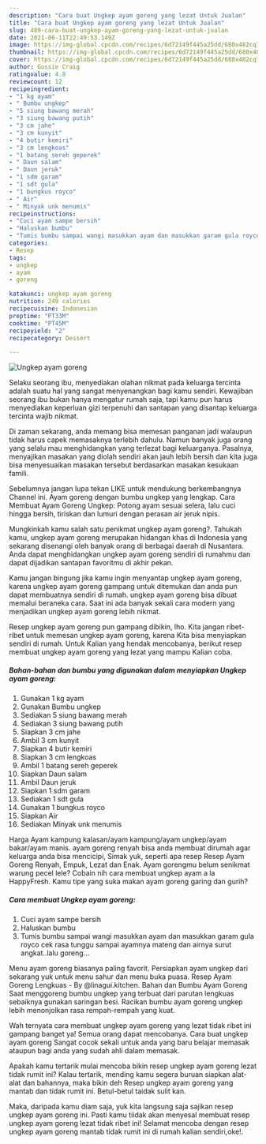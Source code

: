 ```yaml
---
description: "Cara buat Ungkep ayam goreng yang lezat Untuk Jualan"
title: "Cara buat Ungkep ayam goreng yang lezat Untuk Jualan"
slug: 489-cara-buat-ungkep-ayam-goreng-yang-lezat-untuk-jualan
date: 2021-06-11T22:49:53.149Z
image: https://img-global.cpcdn.com/recipes/6d72149f445a25dd/680x482cq70/ungkep-ayam-goreng-foto-resep-utama.jpg
thumbnail: https://img-global.cpcdn.com/recipes/6d72149f445a25dd/680x482cq70/ungkep-ayam-goreng-foto-resep-utama.jpg
cover: https://img-global.cpcdn.com/recipes/6d72149f445a25dd/680x482cq70/ungkep-ayam-goreng-foto-resep-utama.jpg
author: Gussie Craig
ratingvalue: 4.8
reviewcount: 12
recipeingredient:
- "1 kg ayam"
- " Bumbu ungkep"
- "5 siung bawang merah"
- "3 siung bawang putih"
- "3 cm jahe"
- "3 cm kunyit"
- "4 butir kemiri"
- "3 cm lengkoas"
- "1 batang sereh geperek"
- " Daun salam"
- " Daun jeruk"
- "1 sdm garam"
- "1 sdt gula"
- "1 bungkus royco"
- " Air"
- " Minyak unk menumis"
recipeinstructions:
- "Cuci ayam sampe bersih"
- "Haluskan bumbu"
- "Tumis bumbu sampai wangi masukkan ayam dan masukkan garam gula royco cek rasa tunggu sampai ayamnya mateng dan airnya surut angkat..lalu goreng..."
categories:
- Resep
tags:
- ungkep
- ayam
- goreng

katakunci: ungkep ayam goreng 
nutrition: 249 calories
recipecuisine: Indonesian
preptime: "PT33M"
cooktime: "PT45M"
recipeyield: "2"
recipecategory: Dessert

---
```



![Ungkep ayam goreng](https://img-global.cpcdn.com/recipes/6d72149f445a25dd/680x482cq70/ungkep-ayam-goreng-foto-resep-utama.jpg)

Selaku seorang ibu, menyediakan olahan nikmat pada keluarga tercinta adalah suatu hal yang sangat menyenangkan bagi kamu sendiri. Kewajiban seorang ibu bukan hanya mengatur rumah saja, tapi kamu pun harus menyediakan keperluan gizi terpenuhi dan santapan yang disantap keluarga tercinta wajib nikmat.

Di zaman  sekarang, anda memang bisa memesan panganan jadi walaupun tidak harus capek memasaknya terlebih dahulu. Namun banyak juga orang yang selalu mau menghidangkan yang terlezat bagi keluarganya. Pasalnya, menyajikan masakan yang diolah sendiri akan jauh lebih bersih dan kita juga bisa menyesuaikan masakan tersebut berdasarkan masakan kesukaan famili. 

Sebelumnya jangan lupa tekan LIKE untuk mendukung berkembangnya Channel ini. Ayam goreng dengan bumbu ungkep yang lengkap. Cara Membuat Ayam Goreng Ungkep: Potong ayam sesuai selera, lalu cuci hingga bersih, tiriskan dan lumuri dengan perasan air jeruk nipis.

Mungkinkah kamu salah satu penikmat ungkep ayam goreng?. Tahukah kamu, ungkep ayam goreng merupakan hidangan khas di Indonesia yang sekarang disenangi oleh banyak orang di berbagai daerah di Nusantara. Anda dapat menghidangkan ungkep ayam goreng sendiri di rumahmu dan dapat dijadikan santapan favoritmu di akhir pekan.

Kamu jangan bingung jika kamu ingin menyantap ungkep ayam goreng, karena ungkep ayam goreng gampang untuk ditemukan dan anda pun dapat membuatnya sendiri di rumah. ungkep ayam goreng bisa dibuat memalui beraneka cara. Saat ini ada banyak sekali cara modern yang menjadikan ungkep ayam goreng lebih nikmat.

Resep ungkep ayam goreng pun gampang dibikin, lho. Kita jangan ribet-ribet untuk memesan ungkep ayam goreng, karena Kita bisa menyiapkan sendiri di rumah. Untuk Kalian yang hendak mencobanya, berikut resep membuat ungkep ayam goreng yang lezat yang mampu Kalian coba.

<!--inarticleads1-->

##### Bahan-bahan dan bumbu yang digunakan dalam menyiapkan Ungkep ayam goreng:

1. Gunakan 1 kg ayam
1. Gunakan  Bumbu ungkep
1. Sediakan 5 siung bawang merah
1. Sediakan 3 siung bawang putih
1. Siapkan 3 cm jahe
1. Ambil 3 cm kunyit
1. Siapkan 4 butir kemiri
1. Siapkan 3 cm lengkoas
1. Ambil 1 batang sereh geperek
1. Siapkan  Daun salam
1. Ambil  Daun jeruk
1. Siapkan 1 sdm garam
1. Sediakan 1 sdt gula
1. Gunakan 1 bungkus royco
1. Siapkan  Air
1. Sediakan  Minyak unk menumis


Harga Ayam kampung kalasan/ayam kampung/ayam ungkep/ayam bakar/ayam manis. ayam goreng renyah bisa anda membuat dirumah agar keluarga anda bisa mencicipi, Simak yuk, seperti apa resep Resep Ayam Goreng Renyah, Empuk, Lezat dan Enak. Ayam gorengmu belum senikmat warung pecel lele? Cobain nih cara membuat ungkep ayam a la HappyFresh. Kamu tipe yang suka makan ayam goreng garing dan gurih? 

<!--inarticleads2-->

##### Cara membuat Ungkep ayam goreng:

1. Cuci ayam sampe bersih
1. Haluskan bumbu
1. Tumis bumbu sampai wangi masukkan ayam dan masukkan garam gula royco cek rasa tunggu sampai ayamnya mateng dan airnya surut angkat..lalu goreng...


Menu ayam goreng biasanya paling favorit. Persiapkan ayam ungkep dari sekarang yuk untuk menu sahur dan menu buka puasa. Resep Ayam Goreng Lengkuas - By @linagui.kitchen. Bahan dan Bumbu Ayam Goreng Saat menggoreng bumbu ungkep yang terbuat dari parutan lengkuas sebaiknya gunakan saringan besi. Racikan bumbu ayam goreng ungkep lebih menonjolkan rasa rempah-rempah yang kuat. 

Wah ternyata cara membuat ungkep ayam goreng yang lezat tidak ribet ini gampang banget ya! Semua orang dapat mencobanya. Cara buat ungkep ayam goreng Sangat cocok sekali untuk anda yang baru belajar memasak ataupun bagi anda yang sudah ahli dalam memasak.

Apakah kamu tertarik mulai mencoba bikin resep ungkep ayam goreng lezat tidak rumit ini? Kalau tertarik, mending kamu segera buruan siapkan alat-alat dan bahannya, maka bikin deh Resep ungkep ayam goreng yang mantab dan tidak rumit ini. Betul-betul taidak sulit kan. 

Maka, daripada kamu diam saja, yuk kita langsung saja sajikan resep ungkep ayam goreng ini. Pasti kamu tiidak akan menyesal membuat resep ungkep ayam goreng lezat tidak ribet ini! Selamat mencoba dengan resep ungkep ayam goreng mantab tidak rumit ini di rumah kalian sendiri,oke!.

